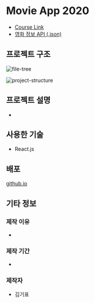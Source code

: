 # Movie App 2020

* [Course Link](https://nomadcoders.co/react-fundamentals/)
* [영화 정보 API (.json)](https://yts.unblockit.lat/api/v2/list_movies.json)

## 프로젝트 구조

![file-tree]()

![project-structure]()

## 프로젝트 설명

* 

## 사용한 기술

* React.js

## 배포

[github.io](https://insight88.github.io/clone_movieapp_react/#/)

## 기타 정보

### 제작 이유

* 

### 제작 기간

* 

### 제작자

* 김기표